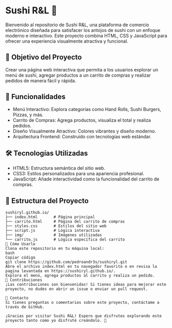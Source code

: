 # Sushi R&L 🍣

Bienvenido al repositorio de Sushi R&L, una plataforma de comercio electrónico diseñada para satisfacer los antojos de sushi con un enfoque moderno e interactivo. Este proyecto combina HTML, CSS y JavaScript para ofrecer una experiencia visualmente atractiva y funcional.


## 🎯 Objetivo del Proyecto

Crear una página web interactiva que permita a los usuarios explorar un menú de sushi, agregar productos a un carrito de compras y realizar pedidos de manera fácil y rápida.


## 🚀 Funcionalidades

- Menú Interactivo: Explora categorías como Hand Rolls, Sushi Burgers, Pizzas, y más.
- Carrito de Compras: Agrega productos, visualiza el total y realiza pedidos.
- Diseño Visualmente Atractivo: Colores vibrantes y diseño moderno.
- Arquitectura Frontend: Construido con tecnologías web estándar.


## 🛠️ Tecnologías Utilizadas

- HTML5: Estructura semántica del sitio web.
- CSS3: Estilos personalizados para una apariencia profesional.
- JavaScript: Añade interactividad como la funcionalidad del carrito de compras.



## 📂 Estructura del Proyecto

```plaintext
sushiryl.github.io/
├── index.html       # Página principal
├── carrito.html     # Página del carrito de compras
├── styles.css       # Estilos del sitio web
├── script.js        # Lógica interactiva
├── img/             # Imágenes utilizadas
└── carrito.js       # Lógica específica del carrito
🌟 Cómo Usarlo
Clona este repositorio en tu máquina local:
bash
Copiar código
git clone https://github.com/pedroandr3s/sushiryl.git
Abre el archivo index.html en tu navegador favorito o en revisa la pagina levantada en https://sushiryl.github.io/.
Explora el menú, agrega productos al carrito y realiza un pedido.
🤝 Contribuciones
¡Las contribuciones son bienvenidas! Si tienes ideas para mejorar este proyecto, no dudes en abrir un issue o enviar un pull request.

📧 Contacto
Si tienes preguntas o comentarios sobre este proyecto, contáctame a través de GitHub.

¡Gracias por visitar Sushi R&L! Espero que disfrutes explorando este proyecto tanto como yo disfruté creándolo. 🍣
